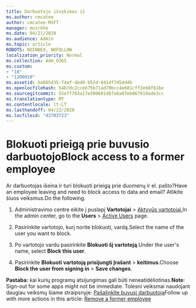 ```yaml
---
title: Darbuotojo išvykimas iš
ms.author: cmcatee
author: cmcatee-MSFT
manager: mnirkhe
ms.date: 04/21/2020
ms.audience: Admin
ms.topic: article
ROBOTS: NOINDEX, NOFOLLOW
localization_priority: Normal
ms.collection: Adm_O365
ms.custom:
- "18"
- "1200010"
ms.assetid: ba665d35-f4af-4bd0-b52d-841df7454d4b
ms.openlocfilehash: 54b7dc2cceb75b71ad70bcc4e681cff2e68f61be
ms.sourcegitcommit: 55eff703a17e500681d8fa6a87eb067019ade3cc
ms.translationtype: MT
ms.contentlocale: lt-LT
ms.lasthandoff: 04/22/2020
ms.locfileid: "43703723"
---
```

# <a name="block-access-to-a-former-employee"></a><span data-ttu-id="31911-102">Blokuoti prieigą prie buvusio darbuotojo</span><span class="sxs-lookup"><span data-stu-id="31911-102">Block access to a former employee</span></span>

<span data-ttu-id="31911-103">Ar darbuotojas išeina ir turi blokuoti prieigą prie duomenų ir el. pašto?</span><span class="sxs-lookup"><span data-stu-id="31911-103">Have an employee leaving and need to block access to data and email?</span></span> <span data-ttu-id="31911-104">Atlikite šiuos veiksmus.</span><span class="sxs-lookup"><span data-stu-id="31911-104">Do the following.</span></span>
  
1. <span data-ttu-id="31911-105">Administravimo centre eikite į puslapį **Vartotojai** \> [Aktyvūs vartotojai.](https://go.microsoft.com/fwlink/p/?linkid=834822)</span><span class="sxs-lookup"><span data-stu-id="31911-105">In the admin center, go to the **Users** \> [Active Users](https://go.microsoft.com/fwlink/p/?linkid=834822) page.</span></span>

2. <span data-ttu-id="31911-106">Pasirinkite vartotojo, kurį norite blokuoti, vardą.</span><span class="sxs-lookup"><span data-stu-id="31911-106">Select the name of the user you want to block.</span></span>

3. <span data-ttu-id="31911-107">Po vartotojo vardu pasirinkite **Blokuoti šį vartotoją**.</span><span class="sxs-lookup"><span data-stu-id="31911-107">Under the user's name, select **Block this user**.</span></span>

4. <span data-ttu-id="31911-108">Pasirinkite **Blokuoti vartotoją prisijungti Įrašant** \> **keitimus**.</span><span class="sxs-lookup"><span data-stu-id="31911-108">Choose **Block the user from signing in** \> **Save changes**.</span></span>

<span data-ttu-id="31911-109">**Pastaba:** kai kurių programų atsijungimas gali būti neneatidėliotinas.</span><span class="sxs-lookup"><span data-stu-id="31911-109">**Note**: Sign-out for some apps might not be immediate.</span></span> <span data-ttu-id="31911-110">Tolesni veiksmai naudojant daugiau veiksmų šiame straipsnyje: [Pašalinkite buvusį darbuotoją](https://docs.microsoft.com/office365/admin/add-users/remove-former-employee)</span><span class="sxs-lookup"><span data-stu-id="31911-110">Follow up with more actions in this article: [Remove a former employee](https://docs.microsoft.com/office365/admin/add-users/remove-former-employee)</span></span>